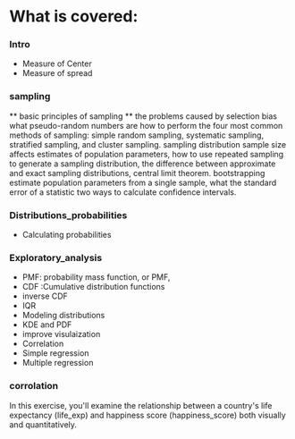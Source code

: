 # What is covered:
### Intro
- Measure of Center
-  Measure of spread
### sampling
** basic principles of sampling ** 
the problems caused by selection bias
what pseudo-random numbers are
how to perform the four most common methods of sampling:
simple random sampling,
systematic sampling,
stratified sampling,
and cluster sampling.
sampling distribution
sample size affects estimates of population parameters,
how to use repeated sampling to generate a sampling distribution,
the difference between approximate and exact sampling distributions,
central limit theorem.
bootstrapping
estimate population parameters from a single sample,
what the standard error of a statistic
two ways to calculate confidence intervals.
### Distributions_probabilities
- Calculating probabilities
### Exploratory_analysis
- PMF: probability mass function, or PMF,
- CDF :Cumulative distribution functions
- inverse CDF
- IQR
- Modeling distributions
- KDE and PDF
- improve visulaization
- Correlation
- Simple regression
- Multiple regression
### corrolation
In this exercise, you'll examine the relationship between a country's life expectancy (life_exp) and happiness score (happiness_score) both visually and quantitatively.
